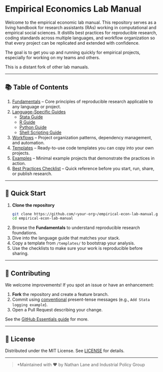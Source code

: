 # Empirical Economics Lab Manual

Welcome to the empirical economic lab manual. This repository serves as a living handbook for research assistants (RAs) working in computational and empirical social sciences. It distills best practices for reproducible research, coding standards across multiple languages, and workflow organization so that every project can be replicated and extended with confidence.

The goal is to get you up and running quickly for empirical projects, especially for working on my teams and others. 

This is a distant fork of other lab manuals.

---

## 📚 Table of Contents

1. [Fundamentals](fundamentals/README.md) – Core principles of reproducible research applicable to any language or project.
2. [Language-Specific Guides](languages/README.md)
   - [Stata Guide](languages/stata.md)
   - [R Guide](languages/r.md)
   - [Python Guide](languages/python.md)
   - [Shell Scripting Guide](languages/shell.md)
3. [Workflows](workflows/README.md) – Project organization patterns, dependency management, and automation.
4. [Templates](templates/README.md) – Ready-to-use code templates you can copy into your own projects.
5. [Examples](examples/) – Minimal example projects that demonstrate the practices in action.
6. [Best Practices Checklist](best_practices_checklist.md) – Quick reference before you start, run, share, or publish research.

---

## 🚀 Quick Start

1. **Clone the repository**
   ```bash
   git clone https://github.com/<your-org>/empirical-econ-lab-manual.git
   cd empirical-econ-lab-manual
   ```
2. Browse the **Fundamentals** to understand reproducible research foundations.
3. Dive into the language guide that matches your stack.
4. Copy a template from `/templates/` to bootstrap your analysis.
5. Use the checklists to make sure your work is reproducible before sharing.

---

## 🤝 Contributing

We welcome improvements! If you spot an issue or have an enhancement:

1. **Fork** the repository and create a feature branch.
2. Commit using [conventional](https://www.conventionalcommits.org/) present-tense messages (e.g., `Add Stata logging example`).
3. Open a Pull Request describing your change.

See the [GitHub Essentials guide](workflows/README.md#github-essentials-for-social-scientists) for more.

---

## 📄 License

Distributed under the MIT License. See [LICENSE](LICENSE) for details.

---

> *Maintained with ♥ by Nathan Lane and Industrial Policy Group
